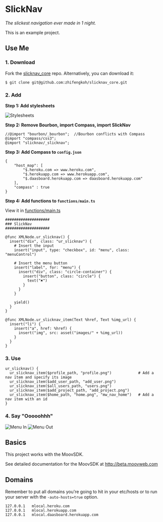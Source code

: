 # SlickNav

_The slickest navigation ever made in 1 night._

This is an example project.

## Use Me

### 1. Download

Fork the [slicknav_core](https://github.com/zhifengkoh/slicknav_core) repo. Alternatively, you can download it:

    $ git clone git@github.com:zhifengkoh/slicknav_core.git

### 2. Add

**Step 1: Add stylesheets**

![Stylesheets](https://dl.dropbox.com/u/2686230/stylesheets.png)

**Step 2: Remove Bourbon, import Compass, import SlickNav**

    //@import "bourbon/_bourbon";  //Bourbon conflicts with Compass
    @import "compass/css3";
    @import "slicknav/_slicknav";

**Step 3: Add Compass to `config.json`**

    {
    	"host_map": [
    		"$.heroku.com => www.heroku.com",
    		"$.herokuapp.com => www.herokuapp.com",
    		"$.daasboard.herokuapp.com => daasboard.herokuapp.com"
    	],
    	"compass" : true
    }

**Step 4: Add functions to `functions/main.ts`**

View it in [functions/main.ts](https://github.com/zhifengkoh/slicknav_core/blob/master/functions/main.ts)

    ####################
    ### SlickNav 
    ####################

    @func XMLNode.ur_slicknav() {
      insert("div", class: "ur_slicknav") {
        # Insert the input
        insert("input", type: "checkbox", id: "menu", class: "menuControl")

        # Insert the menu button
        insert("label", for: "menu") {
          insert("div", class: "circle-container") {
            insert("button", class: "circle") {
              text("✖")
            }
          }
        }

        yield()
      }
    }

    @func XMLNode.ur_slicknav_item(Text %href, Text %img_url) {
      insert("li") {
        insert("a", href: %href) {
          insert("img", src: asset("images/" + %img_url))
        }
      }
    }

### 3. Use

    ur_slicknav() {          
      ur_slicknav_item($profile_path, "profile.png")            # Add a nav item and specify its image
      ur_slicknav_item($add_user_path, "add_user.png")
      ur_slicknav_item($all_users_path, "users.png")
      ur_slicknav_item($add_project_path, "add_project.png")
      ur_slicknav_item($home_path, "home.png", "mw_nav_home")   # Add a nav item with an id
    }

### 4. Say "Ooooohhh"

![Menu In](https://dl.dropbox.com/u/2686230/menu_in.png)
![Menu Out](https://dl.dropbox.com/u/2686230/menu_out.png)

## Basics
This project works with the MoovSDK.

See detailed documentation for the MoovSDK at http://beta.moovweb.com

## Domains
Remember to put all domains you're going to hit in your etc/hosts
or to run your server with the `-auto-hosts=true` option.

    127.0.0.1 	mlocal.heroku.com
    127.0.0.1 	mlocal.herokuapp.com
    127.0.0.1   mlocal.daasboard.herokuapp.com
    